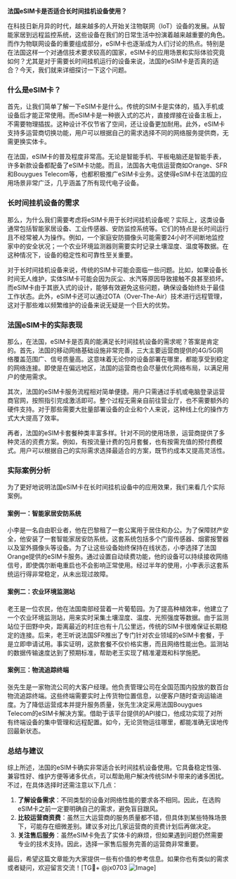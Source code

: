 **法国eSIM卡是否适合长时间挂机设备使用？**

在科技日新月异的时代，越来越多的人开始关注物联网（IoT）设备的发展。从智能家居到远程监控系统，这些设备在我们的日常生活中扮演着越来越重要的角色。而作为物联网设备的重要组成部分，eSIM卡也逐渐成为人们讨论的热点。特别是在法国这样一个对通信技术要求较高的国家，eSIM卡的应用场景和实际体验究竟如何？尤其是对于需要长时间挂机运行的设备来说，法国的eSIM卡是否真的适合？今天，我们就来详细探讨一下这个问题。

### 什么是eSIM卡？

首先，让我们简单了解一下eSIM卡是什么。传统的SIM卡是实体的，插入手机或设备后才能正常使用。而eSIM卡是一种嵌入式的芯片，直接焊接在设备主板上，不需要物理插拔。这种设计不仅节省了空间，还让设备更加耐用。此外，eSIM卡支持多运营商切换功能，用户可以根据自己的需求选择不同的网络服务提供商，无需更换实体卡。

在法国，eSIM卡的普及程度非常高。无论是智能手机、平板电脑还是智能手表，许多新款设备都配备了eSIM卡功能。而且，法国各大电信运营商如Orange、SFR和Bouygues Telecom等，也都积极推广eSIM卡业务。这使得eSIM卡在法国的应用场景非常广泛，几乎涵盖了所有现代电子设备。

### 长时间挂机设备的需求

那么，为什么我们需要考虑将eSIM卡用于长时间挂机设备呢？实际上，这类设备通常包括智能家居设备、工业传感器、安防监控系统等。它们的特点是长时间运行且不经常被人为操作。例如，一个家庭安防摄像头可能需要24小时不间断地监控家中的安全状况；一个农业环境监测器则需要实时记录土壤湿度、温度等数据。在这种情况下，设备的稳定性和可靠性至关重要。

对于长时间挂机设备来说，传统的SIM卡可能会面临一些问题。比如，如果设备长时间无人维护，实体SIM卡可能会因为灰尘、水汽等原因导致接触不良甚至损坏。而eSIM卡由于其嵌入式的设计，能够有效避免这些问题，确保设备始终处于最佳工作状态。此外，eSIM卡还可以通过OTA（Over-The-Air）技术进行远程管理，这对于那些难以频繁维护的设备来说无疑是一个巨大的优势。

### 法国eSIM卡的实际表现

那么，在法国，eSIM卡是否真的能满足长时间挂机设备的需求呢？答案是肯定的。首先，法国的移动网络基础设施非常完善，三大主要运营商提供的4G/5G网络覆盖范围广、信号质量高。这意味着无论你的设备部署在哪里，都能享受到稳定的网络连接。即使是在偏远地区，法国的运营商也会尽量优化网络布局，以满足用户的使用需求。

其次，法国的eSIM卡服务流程相对简单便捷。用户只需通过手机或电脑登录运营商官网，按照指引完成激活即可。整个过程无需亲自前往营业厅，也不需要额外的硬件支持。对于那些需要大批量部署设备的企业和个人来说，这种线上化的操作方式大大提高了效率。

再者，法国的eSIM卡套餐种类丰富多样。针对不同的使用场景，运营商提供了多种灵活的资费方案。例如，有按流量计费的包月套餐，也有按需充值的预付费模式。用户可以根据自己的实际需求选择最适合的方案，既节约成本又提高灵活性。

### 实际案例分析

为了更好地说明法国eSIM卡在长时间挂机设备中的应用效果，我们来看几个实际案例。

#### 案例一：智能家居安防系统

小李是一名自由职业者，他在巴黎租了一套公寓用于居住和办公。为了保障财产安全，他安装了一套智能家居安防系统。这套系统包括多个门窗传感器、烟雾报警器以及室外摄像头等设备。为了让这些设备始终保持在线状态，小李选择了法国Orange提供的eSIM卡服务。通过设置自动续费功能，他的设备可以持续接收网络信号，即使偶尔断电重启也不会影响正常使用。经过半年的使用，小李表示这套系统运行得非常稳定，从未出现过故障。

#### 案例二：农业环境监测站

老王是一位农民，他在法国南部经营着一片葡萄园。为了提高种植效率，他建立了一个农业环境监测站，用来实时采集土壤湿度、温度、光照强度等数据。由于监测站位于田野中央，距离最近的村庄也有十几公里远，传统的SIM卡很难保证长期稳定的连接。后来，老王听说法国SFR推出了专门针对农业领域的eSIM卡套餐，于是立即申请试用。事实证明，这款套餐不仅价格实惠，而且网络性能出色。监测站的数据传输速度达到了预期标准，帮助老王实现了精准灌溉和科学施肥。

#### 案例三：物流追踪终端

张先生是一家物流公司的大客户经理。他负责管理公司在全国范围内投放的数百台物流追踪终端。这些终端需要实时上传货物位置信息，以便客户随时查询运输进度。为了降低运营成本并提升服务质量，张先生决定采用法国Bouygues Telecom的eSIM卡解决方案。借助于该平台提供的API接口，他成功实现了对所有终端设备的集中管理和远程配置。如今，无论货物运往哪里，都能准确无误地传回最新状态。

### 总结与建议

综上所述，法国的eSIM卡确实非常适合长时间挂机设备使用。它具备稳定性强、兼容性好、维护方便等诸多优点，可以帮助用户解决传统SIM卡带来的诸多困扰。不过，在具体选择时还需注意以下几点：

1. **了解设备需求**：不同类型的设备对网络性能的要求各不相同。因此，在选购eSIM卡之前一定要明确自己的需求，避免盲目跟风。
2. **比较运营商资费**：虽然三大运营商的服务质量都不错，但具体到某些特殊场景下，可能存在细微差别。建议多对比几家运营商的资费计划后再做决定。
3. **关注售后服务**：虽然eSIM卡免去了实体卡的麻烦，但如果遇到问题仍然需要专业的技术支持。因此，选择一家售后服务完善的运营商非常重要。

最后，希望这篇文章能为大家提供一些有价值的参考信息。如果你也有类似的需求或者疑问，欢迎留言交流！[TG💪+ @jx0703 ![Image](https://github.com/user-attachments/assets/dbca1d08-cadb-493c-b0ec-ad6f7a83f270)]